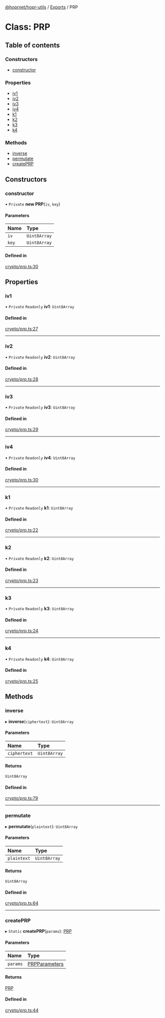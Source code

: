 [@hoprnet/hopr-utils](../README.md) / [Exports](../modules.md) / PRP

# Class: PRP

## Table of contents

### Constructors

- [constructor](prp.md#constructor)

### Properties

- [iv1](prp.md#iv1)
- [iv2](prp.md#iv2)
- [iv3](prp.md#iv3)
- [iv4](prp.md#iv4)
- [k1](prp.md#k1)
- [k2](prp.md#k2)
- [k3](prp.md#k3)
- [k4](prp.md#k4)

### Methods

- [inverse](prp.md#inverse)
- [permutate](prp.md#permutate)
- [createPRP](prp.md#createprp)

## Constructors

### constructor

• `Private` **new PRP**(`iv`, `key`)

#### Parameters

| Name | Type |
| :------ | :------ |
| `iv` | `Uint8Array` |
| `key` | `Uint8Array` |

#### Defined in

[crypto/prp.ts:30](https://github.com/hoprnet/hoprnet/blob/master/packages/utils/src/crypto/prp.ts#L30)

## Properties

### iv1

• `Private` `Readonly` **iv1**: `Uint8Array`

#### Defined in

[crypto/prp.ts:27](https://github.com/hoprnet/hoprnet/blob/master/packages/utils/src/crypto/prp.ts#L27)

___

### iv2

• `Private` `Readonly` **iv2**: `Uint8Array`

#### Defined in

[crypto/prp.ts:28](https://github.com/hoprnet/hoprnet/blob/master/packages/utils/src/crypto/prp.ts#L28)

___

### iv3

• `Private` `Readonly` **iv3**: `Uint8Array`

#### Defined in

[crypto/prp.ts:29](https://github.com/hoprnet/hoprnet/blob/master/packages/utils/src/crypto/prp.ts#L29)

___

### iv4

• `Private` `Readonly` **iv4**: `Uint8Array`

#### Defined in

[crypto/prp.ts:30](https://github.com/hoprnet/hoprnet/blob/master/packages/utils/src/crypto/prp.ts#L30)

___

### k1

• `Private` `Readonly` **k1**: `Uint8Array`

#### Defined in

[crypto/prp.ts:22](https://github.com/hoprnet/hoprnet/blob/master/packages/utils/src/crypto/prp.ts#L22)

___

### k2

• `Private` `Readonly` **k2**: `Uint8Array`

#### Defined in

[crypto/prp.ts:23](https://github.com/hoprnet/hoprnet/blob/master/packages/utils/src/crypto/prp.ts#L23)

___

### k3

• `Private` `Readonly` **k3**: `Uint8Array`

#### Defined in

[crypto/prp.ts:24](https://github.com/hoprnet/hoprnet/blob/master/packages/utils/src/crypto/prp.ts#L24)

___

### k4

• `Private` `Readonly` **k4**: `Uint8Array`

#### Defined in

[crypto/prp.ts:25](https://github.com/hoprnet/hoprnet/blob/master/packages/utils/src/crypto/prp.ts#L25)

## Methods

### inverse

▸ **inverse**(`ciphertext`): `Uint8Array`

#### Parameters

| Name | Type |
| :------ | :------ |
| `ciphertext` | `Uint8Array` |

#### Returns

`Uint8Array`

#### Defined in

[crypto/prp.ts:79](https://github.com/hoprnet/hoprnet/blob/master/packages/utils/src/crypto/prp.ts#L79)

___

### permutate

▸ **permutate**(`plaintext`): `Uint8Array`

#### Parameters

| Name | Type |
| :------ | :------ |
| `plaintext` | `Uint8Array` |

#### Returns

`Uint8Array`

#### Defined in

[crypto/prp.ts:64](https://github.com/hoprnet/hoprnet/blob/master/packages/utils/src/crypto/prp.ts#L64)

___

### createPRP

▸ `Static` **createPRP**(`params`): [PRP](prp.md)

#### Parameters

| Name | Type |
| :------ | :------ |
| `params` | [PRPParameters](../modules.md#prpparameters) |

#### Returns

[PRP](prp.md)

#### Defined in

[crypto/prp.ts:44](https://github.com/hoprnet/hoprnet/blob/master/packages/utils/src/crypto/prp.ts#L44)
